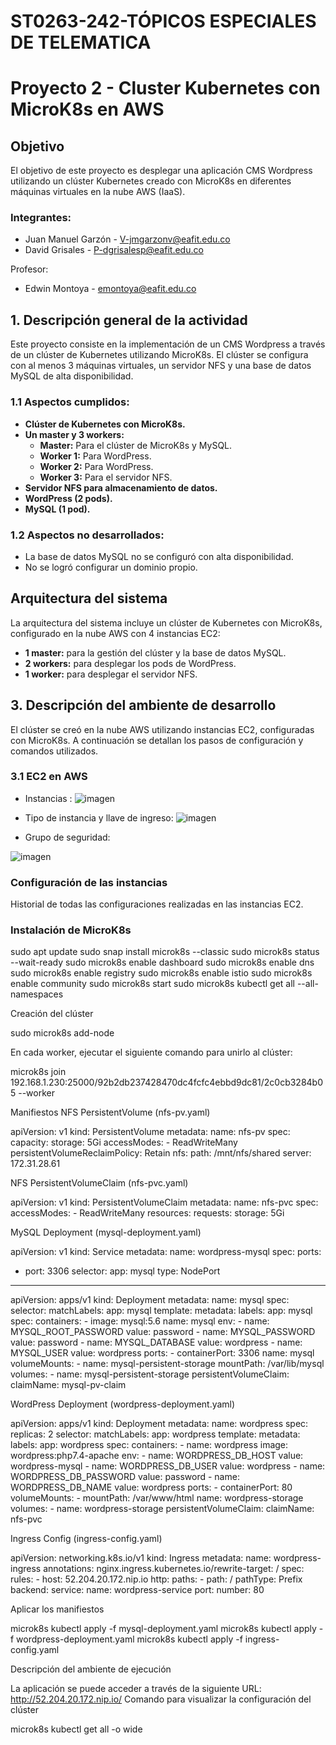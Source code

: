 # ST0263-242-TÓPICOS ESPECIALES DE TELEMATICA
# Proyecto 2 - Cluster Kubernetes con MicroK8s en AWS
## Objetivo
El objetivo de este proyecto es desplegar una aplicación CMS Wordpress utilizando un clúster Kubernetes creado con MicroK8s en diferentes máquinas virtuales en la nube AWS (IaaS).

### Integrantes:
- Juan Manuel Garzón - V-jmgarzonv@eafit.edu.co
- David Grisales - P-dgrisalesp@eafit.edu.co

Profesor:
- Edwin Montoya - emontoya@eafit.edu.co

## 1. Descripción general de la actividad

Este proyecto consiste en la implementación de un CMS Wordpress a través de un clúster de Kubernetes utilizando MicroK8s. El clúster se configura con al menos 3 máquinas virtuales, un servidor NFS y una base de datos MySQL de alta disponibilidad.

### 1.1 Aspectos cumplidos:
- **Clúster de Kubernetes con MicroK8s.**
- **Un master y 3 workers:**
  - **Master:** Para el clúster de MicroK8s y MySQL.
  - **Worker 1:** Para WordPress.
  - **Worker 2:** Para WordPress.
  - **Worker 3:** Para el servidor NFS.
- **Servidor NFS para almacenamiento de datos.**
- **WordPress (2 pods).**
- **MySQL (1 pod).**

### 1.2 Aspectos no desarrollados:
- La base de datos MySQL no se configuró con alta disponibilidad.
- No se logró configurar un dominio propio.

## Arquitectura del sistema

La arquitectura del sistema incluye un clúster de Kubernetes con MicroK8s, configurado en la nube AWS con 4 instancias EC2:
- **1 master:** para la gestión del clúster y la base de datos MySQL.
- **2 workers:** para desplegar los pods de WordPress.
- **1 worker:** para desplegar el servidor NFS.

## 3. Descripción del ambiente de desarrollo

El clúster se creó en la nube AWS utilizando instancias EC2, configuradas con MicroK8s. A continuación se detallan los pasos de configuración y comandos utilizados.

### 3.1 EC2 en AWS
- Instancias :
![imagen](https://github.com/user-attachments/assets/4167a90e-909d-4203-8f87-dbfc765a2b0a)

- Tipo de instancia y llave de ingreso:
![imagen](https://github.com/user-attachments/assets/4c1cb3b3-0a07-4992-a81b-80fb0f540b63)

- Grupo de seguridad:

![imagen](https://github.com/user-attachments/assets/0273706a-cf95-46dc-8808-52d2de3a1d44)

### Configuración de las instancias

Historial de todas las configuraciones realizadas en las instancias EC2.

### Instalación de MicroK8s

sudo apt update
sudo snap install microk8s --classic
sudo microk8s status --wait-ready
sudo microk8s enable dashboard
sudo microk8s enable dns
sudo microk8s enable registry
sudo microk8s enable istio
sudo microk8s enable community
sudo microk8s start
sudo microk8s kubectl get all --all-namespaces

Creación del clúster

sudo microk8s add-node

En cada worker, ejecutar el siguiente comando para unirlo al clúster:

microk8s join 192.168.1.230:25000/92b2db237428470dc4fcfc4ebbd9dc81/2c0cb3284b05 --worker

Manifiestos
NFS PersistentVolume (nfs-pv.yaml)

apiVersion: v1
kind: PersistentVolume
metadata:
  name: nfs-pv
spec:
  capacity:
    storage: 5Gi
  accessModes:
    - ReadWriteMany
  persistentVolumeReclaimPolicy: Retain
  nfs:
    path: /mnt/nfs/shared
    server: 172.31.28.61

NFS PersistentVolumeClaim (nfs-pvc.yaml)

apiVersion: v1
kind: PersistentVolumeClaim
metadata:
  name: nfs-pvc
spec:
  accessModes:
    - ReadWriteMany
  resources:
    requests:
      storage: 5Gi

MySQL Deployment (mysql-deployment.yaml)

apiVersion: v1
kind: Service
metadata:
  name: wordpress-mysql
spec:
  ports:
  - port: 3306
  selector:
    app: mysql
  type: NodePort
---
apiVersion: apps/v1
kind: Deployment
metadata:
  name: mysql
spec:
  selector:
    matchLabels:
      app: mysql
  template:
    metadata:
      labels:
        app: mysql
    spec:
      containers:
      - image: mysql:5.6
        name: mysql
        env:
        - name: MYSQL_ROOT_PASSWORD
          value: password
        - name: MYSQL_PASSWORD
          value: password
        - name: MYSQL_DATABASE
          value: wordpress
        - name: MYSQL_USER
          value: wordpress
        ports:
        - containerPort: 3306
          name: mysql
        volumeMounts:
        - name: mysql-persistent-storage
          mountPath: /var/lib/mysql
      volumes:
      - name: mysql-persistent-storage
        persistentVolumeClaim:
          claimName: mysql-pv-claim

WordPress Deployment (wordpress-deployment.yaml)

apiVersion: apps/v1
kind: Deployment
metadata:
  name: wordpress
spec:
  replicas: 2
  selector:
    matchLabels:
      app: wordpress
  template:
    metadata:
      labels:
        app: wordpress
    spec:
      containers:
      - name: wordpress
        image: wordpress:php7.4-apache
        env:
        - name: WORDPRESS_DB_HOST
          value: wordpress-mysql
        - name: WORDPRESS_DB_USER
          value: wordpress
        - name: WORDPRESS_DB_PASSWORD
          value: password
        - name: WORDPRESS_DB_NAME
          value: wordpress
        ports:
        - containerPort: 80
        volumeMounts:
        - mountPath: /var/www/html
          name: wordpress-storage
      volumes:
      - name: wordpress-storage
        persistentVolumeClaim:
          claimName: nfs-pvc

Ingress Config (ingress-config.yaml)

apiVersion: networking.k8s.io/v1
kind: Ingress
metadata:
  name: wordpress-ingress
  annotations:
    nginx.ingress.kubernetes.io/rewrite-target: /
spec:
  rules:
    - host: 52.204.20.172.nip.io
      http:
        paths:
          - path: /
            pathType: Prefix
            backend:
              service:
                name: wordpress-service
                port:
                  number: 80

Aplicar los manifiestos

microk8s kubectl apply -f mysql-deployment.yaml
microk8s kubectl apply -f wordpress-deployment.yaml
microk8s kubectl apply -f ingress-config.yaml

Descripción del ambiente de ejecución

La aplicación se puede acceder a través de la siguiente URL: http://52.204.20.172.nip.io/
Comando para visualizar la configuración del clúster

microk8s kubectl get all -o wide
